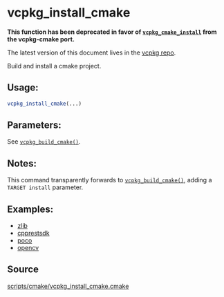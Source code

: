 # vcpkg_install_cmake

**This function has been deprecated in favor of [`vcpkg_cmake_install`](vcpkg_cmake_install.md) from the vcpkg-cmake port.**

The latest version of this document lives in the [vcpkg repo](https://github.com/Microsoft/vcpkg/blob/master/docs/maintainers/vcpkg_install_cmake.md).

Build and install a cmake project.

## Usage:
```cmake
vcpkg_install_cmake(...)
```

## Parameters:
See [`vcpkg_build_cmake()`](vcpkg_build_cmake.md).

## Notes:
This command transparently forwards to [`vcpkg_build_cmake()`](vcpkg_build_cmake.md), adding a `TARGET install`
parameter.

## Examples:

* [zlib](https://github.com/Microsoft/vcpkg/blob/master/ports/zlib/portfile.cmake)
* [cpprestsdk](https://github.com/Microsoft/vcpkg/blob/master/ports/cpprestsdk/portfile.cmake)
* [poco](https://github.com/Microsoft/vcpkg/blob/master/ports/poco/portfile.cmake)
* [opencv](https://github.com/Microsoft/vcpkg/blob/master/ports/opencv/portfile.cmake)

## Source
[scripts/cmake/vcpkg\_install\_cmake.cmake](https://github.com/Microsoft/vcpkg/blob/master/scripts/cmake/vcpkg_install_cmake.cmake)
